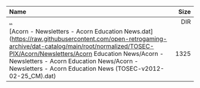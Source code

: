 |Name|Size|
|:---|---:|
|[..](../index.html)|DIR|
|[Acorn - Newsletters - Acorn Education News.dat](https://raw.githubusercontent.com/open-retrogaming-archive/dat-catalog/main/root/normalized/TOSEC-PIX/Acorn/Newsletters/Acorn Education News/Acorn - Newsletters - Acorn Education News/Acorn - Newsletters - Acorn Education News (TOSEC-v2012-02-25_CM).dat)|1325|
